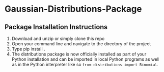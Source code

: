 # Gaussian-Distributions-Package

## Package Installation Instructions
1. Download and unzip or simply clone this repo
2. Open your command line and navigate to the directory of the project
3. Type pip install .
4. The distributions package is now officially installed as part of your Python installation 
   and can be imported in local Python programs as well as in the Python interpreter like so
   ```from distributions import Binomial```.

